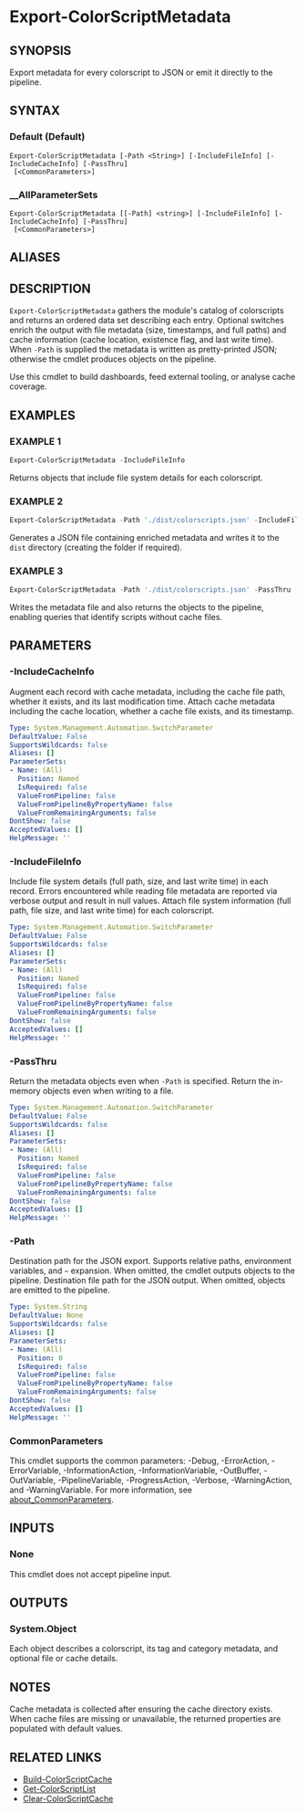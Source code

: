 ﻿---
document type: cmdlet
external help file: ColorScripts-Enhanced-help.xml
HelpUri: https://github.com/Nick2bad4u/ps-color-scripts-enhanced
Module Name: ColorScripts-Enhanced
ms.date: 10/26/2025
PlatyPS schema version: 2024-05-01
---

# Export-ColorScriptMetadata

## SYNOPSIS

Export metadata for every colorscript to JSON or emit it directly to the pipeline.

## SYNTAX

### Default (Default)

```
Export-ColorScriptMetadata [-Path <String>] [-IncludeFileInfo] [-IncludeCacheInfo] [-PassThru]
 [<CommonParameters>]
```

### __AllParameterSets

```
Export-ColorScriptMetadata [[-Path] <string>] [-IncludeFileInfo] [-IncludeCacheInfo] [-PassThru]
 [<CommonParameters>]
```

## ALIASES

## DESCRIPTION

`Export-ColorScriptMetadata` gathers the module's catalog of colorscripts and returns an ordered data set describing each entry. Optional switches enrich the output with file metadata (size, timestamps, and full paths) and cache information (cache location, existence flag, and last write time). When `-Path` is supplied the metadata is written as pretty-printed JSON; otherwise the cmdlet produces objects on the pipeline.

Use this cmdlet to build dashboards, feed external tooling, or analyse cache coverage.

## EXAMPLES

### EXAMPLE 1

```powershell
Export-ColorScriptMetadata -IncludeFileInfo
```

Returns objects that include file system details for each colorscript.

### EXAMPLE 2

```powershell
Export-ColorScriptMetadata -Path './dist/colorscripts.json' -IncludeFileInfo -IncludeCacheInfo
```

Generates a JSON file containing enriched metadata and writes it to the `dist` directory (creating the folder if required).

### EXAMPLE 3

```powershell
Export-ColorScriptMetadata -Path './dist/colorscripts.json' -PassThru | Where-Object { -not $_.CacheExists }
```

Writes the metadata file and also returns the objects to the pipeline, enabling queries that identify scripts without cache files.

## PARAMETERS

### -IncludeCacheInfo

Augment each record with cache metadata, including the cache file path, whether it exists, and its last modification time.
Attach cache metadata including the cache location, whether a cache file exists, and its timestamp.

```yaml
Type: System.Management.Automation.SwitchParameter
DefaultValue: False
SupportsWildcards: false
Aliases: []
ParameterSets:
- Name: (All)
  Position: Named
  IsRequired: false
  ValueFromPipeline: false
  ValueFromPipelineByPropertyName: false
  ValueFromRemainingArguments: false
DontShow: false
AcceptedValues: []
HelpMessage: ''
```

### -IncludeFileInfo

Include file system details (full path, size, and last write time) in each record. Errors encountered while reading file metadata are reported via verbose output and result in null values.
Attach file system information (full path, file size, and last write time) for each colorscript.

```yaml
Type: System.Management.Automation.SwitchParameter
DefaultValue: False
SupportsWildcards: false
Aliases: []
ParameterSets:
- Name: (All)
  Position: Named
  IsRequired: false
  ValueFromPipeline: false
  ValueFromPipelineByPropertyName: false
  ValueFromRemainingArguments: false
DontShow: false
AcceptedValues: []
HelpMessage: ''
```

### -PassThru

Return the metadata objects even when `-Path` is specified.
Return the in-memory objects even when writing to a file.

```yaml
Type: System.Management.Automation.SwitchParameter
DefaultValue: False
SupportsWildcards: false
Aliases: []
ParameterSets:
- Name: (All)
  Position: Named
  IsRequired: false
  ValueFromPipeline: false
  ValueFromPipelineByPropertyName: false
  ValueFromRemainingArguments: false
DontShow: false
AcceptedValues: []
HelpMessage: ''
```

### -Path

Destination path for the JSON export. Supports relative paths, environment variables, and `~` expansion. When omitted, the cmdlet outputs objects to the pipeline.
Destination file path for the JSON output.
When omitted, objects are emitted to the pipeline.

```yaml
Type: System.String
DefaultValue: None
SupportsWildcards: false
Aliases: []
ParameterSets:
- Name: (All)
  Position: 0
  IsRequired: false
  ValueFromPipeline: false
  ValueFromPipelineByPropertyName: false
  ValueFromRemainingArguments: false
DontShow: false
AcceptedValues: []
HelpMessage: ''
```

### CommonParameters

This cmdlet supports the common parameters: -Debug, -ErrorAction, -ErrorVariable,
-InformationAction, -InformationVariable, -OutBuffer, -OutVariable, -PipelineVariable,
-ProgressAction, -Verbose, -WarningAction, and -WarningVariable. For more information, see
[about_CommonParameters](https://go.microsoft.com/fwlink/?LinkID=113216).

## INPUTS

### None

This cmdlet does not accept pipeline input.

## OUTPUTS

### System.Object

Each object describes a colorscript, its tag and category metadata, and optional file or cache details.

## NOTES

Cache metadata is collected after ensuring the cache directory exists. When cache files are missing or unavailable, the returned properties are populated with default values.

## RELATED LINKS

- [Build-ColorScriptCache](Build-ColorScriptCache.md)
- [Get-ColorScriptList](Get-ColorScriptList.md)
- [Clear-ColorScriptCache](Clear-ColorScriptCache.md)

